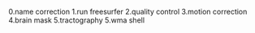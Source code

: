 0.name correction
1.run freesurfer
2.quality control
3.motion correction
4.brain mask
5.tractography
5.wma shell
